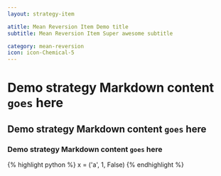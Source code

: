 ```yaml
---
layout: strategy-item

atitle: Mean Reversion Item Demo title 
subtitle: Mean Reversion Item Super awesome subtitle

category: mean-reversion
icon: icon-Chemical-5
---
```


# Demo strategy Markdown content `goes` here
## Demo strategy Markdown content `goes` here
### Demo strategy Markdown content `goes` here

{% highlight python %}
x = ('a', 1, False)
{% endhighlight %}
